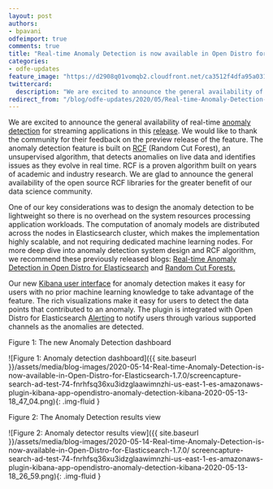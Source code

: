 ```yaml
---
layout: post
authors: 
- bpavani
odfeimport: true
comments: true
title: "Real-time Anomaly Detection is now available in Open Distro for Elasticsearch 1.7.0"
categories:
- odfe-updates
feature_image: "https://d2908q01vomqb2.cloudfront.net/ca3512f4dfa95a03169c5a670a4c91a19b3077b4/2019/03/26/open_disto-elasticsearch-logo-800x400.jpg"
twittercard:
  description: "We are excited to announce the general availability of real-time [anomaly detection](https://github.com/opendistro-for-elasticsearch/anomaly-detection) for streaming applications in this [release](https://opendistro.github.io/for-elasticsearch/blog/odfe-updates/2020/05/Open-Distro-for-Elasticsearch-1.7.0-released/). We would like to thank the community for their feedback on the preview release of the feature. The anomaly detection feature is built on [RCF](https://github.com/aws/random-cut-forest-by-aws) (Random Cut Forest), an unsupervised algorithm, that detects anomalies on live data and identifies issues as they evolve in real time. RCF is a proven algorithm built on years of academic and industry research. We are glad to announce the general availability of the open source RCF libraries for the greater benefit of our data science community."
redirect_from: "/blog/odfe-updates/2020/05/Real-time-Anomaly-Detection-is-now-available-in-Open-Distro-for-Elasticsearch-1.7.0/"
---
```


We are excited to announce the general availability of real-time [anomaly detection](https://github.com/opendistro-for-elasticsearch/anomaly-detection) for streaming applications in this [release](https://opendistro.github.io/for-elasticsearch/blog/odfe-updates/2020/05/Open-Distro-for-Elasticsearch-1.7.0-released/). We would like to thank the community for their feedback on the preview release of the feature. The anomaly detection feature is built on [RCF](https://github.com/aws/random-cut-forest-by-aws) (Random Cut Forest), an unsupervised algorithm, that detects anomalies on live data and identifies issues as they evolve in real time. RCF is a proven algorithm built on years of academic and industry research. We are glad to announce the general availability of the open source RCF libraries for the greater benefit of our data science community. 

 One of our key considerations was to design the anomaly detection to be lightweight so there is no overhead on the system resources processing application workloads. The computation of anomaly models are distributed across the nodes in Elasticsearch cluster, which makes the implementation highly scalable, and not requiring dedicated machine learning nodes. For more deep dive into anomaly detection system design and RCF algorithm, we recommend these previously released blogs:  [Real-time Anomaly Detection in Open Distro for Elasticsearch](https://opendistro.github.io/for-elasticsearch/blog/odfe-updates/2019/11/real-time-anomaly-detection-in-open-distro-for-elasticsearch/) and [Random Cut Forests.](https://opendistro.github.io/for-elasticsearch/blog/odfe-updates/2019/11/random-cut-forests/)

Our new [Kibana user interface](https://github.com/opendistro-for-elasticsearch/anomaly-detection-kibana-plugin) for anomaly detection makes it easy for users with no prior machine learning knowledge to take advantage of the feature. The rich visualizations make it easy for users to detect the data points that contributed to an anomaly. The plugin is integrated with Open Distro for Elasticsearch [Alerting](https://github.com/opendistro-for-elasticsearch/alerting) to notify users through various supported channels as the anomalies are detected.

Figure 1: The new Anomaly Detection dashboard

![Figure 1: Anomaly detection dashboard]({{ site.baseurl }}/assets/media/blog-images/2020-05-14-Real-time-Anomaly-Detection-is-now-available-in-Open-Distro-for-Elasticsearch-1.7.0/screencapture-search-ad-test-74-fnrhfsq36xu3idzglaawimnzhi-us-east-1-es-amazonaws-plugin-kibana-app-opendistro-anomaly-detection-kibana-2020-05-13-18_47_04.png){: .img-fluid }

Figure 2: The Anomaly Detection results view

![Figure 2: Anomaly detector results view]({{ site.baseurl }}/assets/media/blog-images/2020-05-14-Real-time-Anomaly-Detection-is-now-available-in-Open-Distro-for-Elasticsearch-1.7.0/
screencapture-search-ad-test-74-fnrhfsq36xu3idzglaawimnzhi-us-east-1-es-amazonaws-plugin-kibana-app-opendistro-anomaly-detection-kibana-2020-05-13-18_26_59.png){: .img-fluid }
